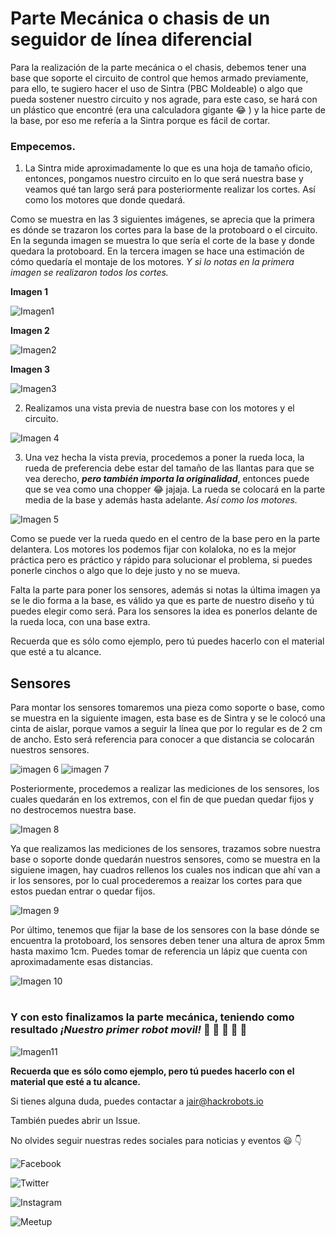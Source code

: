 # Parte Mecánica o chasis de un seguidor de línea diferencial


Para la realización de la parte mecánica o el chasis, debemos tener una base que soporte el circuito de control que hemos armado previamente, para ello, te sugiero hacer el uso de Sintra (PBC Moldeable) o algo que pueda sostener nuestro circuito y nos agrade, para este caso, se hará con un plástico que encontré (era una calculadora gigante :joy: ) y la hice parte de la base, por eso me refería a la Sintra porque es fácil de cortar.

### Empecemos.

1. La Sintra mide aproximadamente lo que es una hoja de tamaño oficio, entonces, pongamos nuestro circuito en lo que será nuestra base y veamos qué tan largo será para posteriormente realizar los cortes. Así como los motores que donde quedará.

Como se muestra en las 3 siguientes imágenes, se aprecia que la primera es dónde se trazaron los cortes para la base de la protoboard o el circuito.
En la segunda imagen se muestra lo que sería el corte de la base y donde quedara la protoboard.
En la tercera imagen se hace una estimación de cómo quedaría el montaje de los motores.
_Y si lo notas en la primera imagen se realizaron todos los cortes._

**Imagen 1**

![Imagen1](https://github.com/HackrobotsMX/LineFollower/blob/master/imagen1.JPG)


**Imagen 2**

![Imagen2](https://github.com/HackrobotsMX/LineFollower/blob/master/imagen2.JPG)


**Imagen 3**

![Imagen3](https://github.com/HackrobotsMX/LineFollower/blob/master/imagen3.JPG)


2. Realizamos una vista previa de nuestra base con los motores y el circuito.

![Imagen 4](https://github.com/HackrobotsMX/LineFollower/blob/master/imagen4.JPG)


3. Una vez hecha la vista previa, procedemos a poner la rueda loca, la rueda de preferencia debe estar del tamaño de las llantas para que se vea derecho, _**pero también importa la originalidad**_, entonces puede que se vea como una chopper :joy: jajaja. La rueda se colocará en la parte media de la base y además hasta adelante. _Así como los motores._

![Imagen 5](https://github.com/HackrobotsMX/LineFollower/blob/master/imagen5.JPG)

Como se puede ver la rueda quedo en el centro de la base pero en la parte delantera. Los motores los podemos fijar con kolaloka, no es la mejor práctica pero es práctico y rápido para solucionar el problema, si puedes ponerle cinchos o algo que lo deje justo y no se mueva.

Falta la parte para poner los sensores, además si notas la última imagen ya se le dio forma a la base, es válido ya que es parte de nuestro diseño y tú puedes elegir como será.
Para los sensores la idea es ponerlos delante de la rueda loca, con una base extra.

Recuerda que es sólo como ejemplo, pero tú puedes hacerlo con el material que esté a tu alcance.


## Sensores


Para montar los sensores tomaremos una pieza como soporte o base, como se muestra en la siguiente imagen, esta base es de Sintra y se le colocó una cinta de aislar, porque vamos a seguir la línea que por lo regular es de 2 cm de ancho. Esto será referencia para conocer a que distancia se colocarán nuestros sensores.


![imagen 6](https://github.com/HackrobotsMX/LineFollower/blob/master/imagen6.png)
![imagen 7](https://github.com/HackrobotsMX/LineFollower/blob/master/imagen7.png)

Posteriormente, procedemos a realizar las mediciones de los sensores, los cuales quedarán en los extremos, con el fin de
que puedan quedar fijos y no destrocemos nuestra base.

![Imagen 8](https://github.com/HackrobotsMX/LineFollower/blob/master/imagen8.png)

Ya que realizamos las mediciones de los sensores, trazamos sobre nuestra base o soporte donde quedarán nuestros
sensores, como se muestra en la siguiene imagen, hay cuadros rellenos los cuales nos indican que ahí van a ir los
sensores, por lo cual procederemos a reaizar los cortes para que estos puedan entrar o quedar fijos.

![Imagen 9](https://github.com/HackrobotsMX/LineFollower/blob/master/imagen9.jpg)

Por último, tenemos que fijar la base de los sensores con la base dónde se encuentra la protoboard, los sensores deben tener una altura de aprox 5mm hasta maximo 1cm. Puedes tomar de referencia un lápiz que cuenta con aproximadamente esas distancias.

![Imagen 10](https://github.com/HackrobotsMX/LineFollower/blob/master/imagen91.JPG)

#

### Y con esto finalizamos la parte mecánica, teniendo como resultado _¡Nuestro primer robot movil!_  :metal: :balloon: :tada: :confetti_ball: :robot:

![Imagen11](https://github.com/HackrobotsMX/LineFollower/blob/master/imagen92.JPG)


**Recuerda que es sólo como ejemplo, pero tú puedes hacerlo con el material que esté a tu alcance.**

Si tienes alguna duda, puedes contactar a jair@hackrobots.io

También puedes abrir un Issue.


No olvides seguir nuestras redes sociales para noticias y eventos :smiley: :point_down:

![Facebook](https://www.facebook.com/HackRobotsMX/)

![Twitter](https://twitter.com/HackRobotsMX?lang=es)

![Instagram](https://www.instagram.com/hackrobotsmx/)

![Meetup](www.meetup.com/es-ES/HackrobotsMX/)
